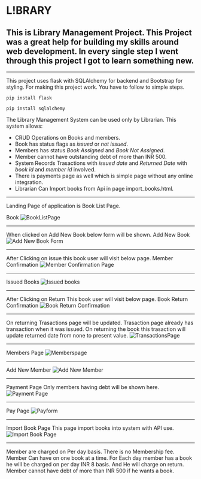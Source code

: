 # L!BRARY
This is Library Management Project.
This Project was a great help for building my skills around web development. 
In every single step I went through this project I got to learn something new.
---
___
This project uses flask with SQLAlchemy for backend and Bootstrap for styling.
For making this project work. You have to follow to simple steps.

```
pip install flask

pip install sqlalchemy
```
The Library Management System can be used only by Librarian. This system allows:
* CRUD Operations on Books and members.
* Book has status flags as _issued_ or _not issued_.
* Members has status _Book Assigned_ and _Book Not Assigned_.
* Member cannot have outstanding debt of more than INR 500.
* System Records Trasactions with _issued date_ and _Returned Date_ with _book id_ and _member id_ involved.
* There is payments page as well which is simple page without any online integration.
* Librarian Can Import books from Api in page import_books.html.
___
Landing Page of application is Book List Page.

Book
![BookListPage](https://user-images.githubusercontent.com/108964197/180740596-c75575f0-b231-4ad4-8f9e-de98d06de949.png)

___
When clicked on Add New Book below form will be shown.
Add New Book
![Add New Book Form](https://user-images.githubusercontent.com/108964197/180740667-6fb6c421-272c-4641-a3e1-c7f873387a25.png)

___
After Clicking on issue this book user will visit below page.
Member Confirmation
![Member Confirmation Page](https://user-images.githubusercontent.com/108964197/180740853-c88d86a8-3b2c-48be-8952-a424d4105196.png)
___
Issued Books
![Issued books](https://user-images.githubusercontent.com/108964197/180740935-83b1c9d5-1b12-4b1f-9f7e-37f8091184a7.png)
___
After Clicking on Return This book user will visit below page.
Book Return Confirmation
![Book Return Confirmation](https://user-images.githubusercontent.com/108964197/180741011-b15dab9f-6cb3-497c-8f04-40881a3054a0.png)
___
On returning Trasactions page will be updated.
Trasaction page already has transaction when it was issued. On returning the book this trasaction will update returned date from none to present value.
![TransactionsPage](https://user-images.githubusercontent.com/108964197/180741092-92dda015-033d-49e1-aedf-43e67ca7956e.png)
___
Members Page
![Memberspage](https://user-images.githubusercontent.com/108964197/180741136-6e8fc51e-c477-4aca-8673-0010df26c3da.png)

___
Add New Member
![Add New Member](https://user-images.githubusercontent.com/108964197/180741195-da0d2fca-2d82-47f6-be89-1ed006b4349a.png)

___
Payment Page
Only members having debt will be shown here.
![Payment Page](https://user-images.githubusercontent.com/108964197/180741259-4f2d531c-a967-4c91-be69-63c3aa62347e.png)
___
Pay Page
![Payform](https://user-images.githubusercontent.com/108964197/180741759-8a43cec7-a8ed-4522-b293-f1d0c957d603.png)

___
Import Book Page
This page import books into system with API use.
![Import Book Page](https://user-images.githubusercontent.com/108964197/180741827-12bc6a2f-a7ae-4002-8289-58557951e44b.png)
___

Member are charged on Per day basis. There is no Membership fee.
Member Can have on one book at a time.
For Each day member has a book he will be charged on per day INR 8 basis.
And He will charge on return. Member cannot have debt of more than INR 500 if he wants a book.




